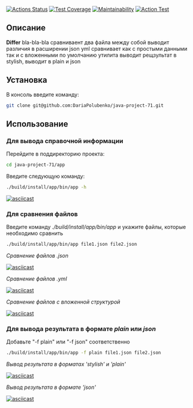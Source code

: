 [![Actions Status](https://github.com/DariaPolubenko/java-project-71/actions/workflows/hexlet-check.yml/badge.svg)](https://github.com/DariaPolubenko/java-project-71/actions)
[![Test Coverage](https://api.codeclimate.com/v1/badges/2e9106abf701b80f8eb4/test_coverage)](https://codeclimate.com/github/DariaPolubenko/java-project-71/test_coverage)
[![Maintainability](https://api.codeclimate.com/v1/badges/2e9106abf701b80f8eb4/maintainability)](https://codeclimate.com/github/DariaPolubenko/java-project-71/maintainability)
[![Action Test](https://github.com/DariaPolubenko/java-project-71/actions/workflows/main.yml/badge.svg)](https://github.com/DariaPolubenko/java-project-71/actions)


## Описание
**Differ** bla-bla-bla
сравниваент два файла между собой выводит различия в расширении json yml
сравнивает как с простыми данными так и с вложенными
по умолчанию утилита выводит рещзультат в stylish, выводит в plain  и json



## Установка
В консоль введите команду:
```bash
git clone git@github.com:DariaPolubenko/java-project-71.git
```


## Использование

### Для вывода справочной информации
Перейдите в поддиректорию проекта:
```bash
cd java-project-71/app
```

Введите следующую команду:
```bash
./build/install/app/bin/app -h
```
[![asciicast](https://asciinema.org/a/657385.svg)](https://asciinema.org/a/657385)



### Для сравнения файлов
Введите команду _./build/install/app/bin/app_ и укажите файлы, которые необходимо сравнить
```bash
./build/install/app/bin/app file1.json file2.json
```

_Сравнение файлов .json_

[![asciicast](https://asciinema.org/a/657394.svg)](https://asciinema.org/a/657394)


_Сравнение файлов .yml_

[![asciicast](https://asciinema.org/a/656766.svg)](https://asciinema.org/a/656766)


_Сравнение файлов с вложенной структурой_

[![asciicast](https://asciinema.org/a/657397.svg)](https://asciinema.org/a/657397)



### Для вывода результата в формате _plain_ или _json_
Добавьте "-f plain" или "-f json" соответственно
```bash
./build/install/app/bin/app -f plain file1.json file2.json
```

_Вывод результата в форматах 'stylish' и 'plain'_

[![asciicast](https://asciinema.org/a/657005.svg)](https://asciinema.org/a/657005)

_Вывод результата в формате 'json'_

[![asciicast](https://asciinema.org/a/657254.svg)](https://asciinema.org/a/657254)




